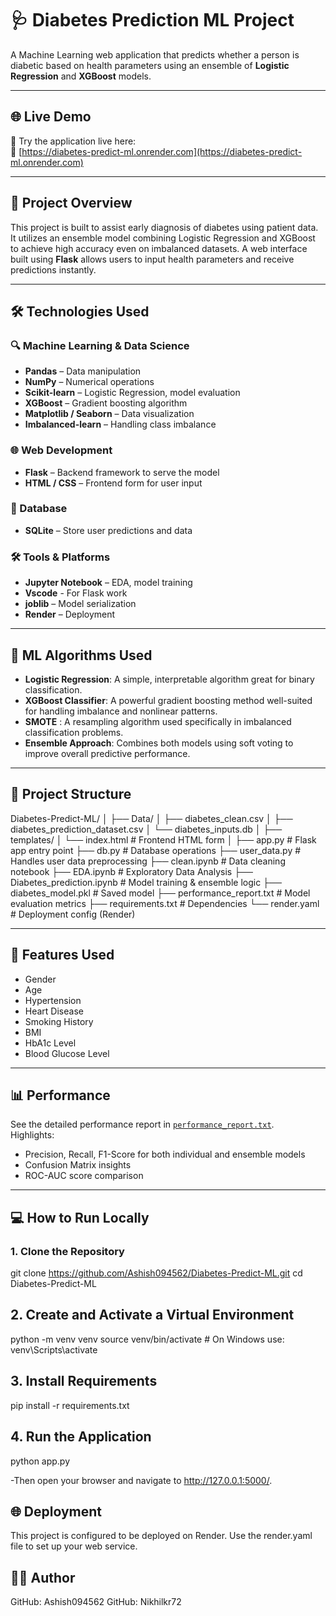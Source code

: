 # 🩺 Diabetes Prediction ML Project

A Machine Learning web application that predicts whether a person is diabetic based on health parameters using an ensemble of **Logistic Regression** and **XGBoost** models.

---

## 🌐 Live Demo

🚀 Try the application live here:  
🔗 [https://diabetes-predict-ml.onrender.com](https://diabetes-predict-ml.onrender.com)

---

## 🚀 Project Overview

This project is built to assist early diagnosis of diabetes using patient data. It utilizes an ensemble model combining Logistic Regression and XGBoost to achieve high accuracy even on imbalanced datasets. A web interface built using **Flask** allows users to input health parameters and receive predictions instantly.

---

## 🛠️ Technologies Used

### 🔍 Machine Learning & Data Science
- **Pandas** – Data manipulation
- **NumPy** – Numerical operations
- **Scikit-learn** – Logistic Regression, model evaluation
- **XGBoost** – Gradient boosting algorithm
- **Matplotlib / Seaborn** – Data visualization
- **Imbalanced-learn** – Handling class imbalance

### 🌐 Web Development
- **Flask** – Backend framework to serve the model
- **HTML / CSS** – Frontend form for user input

### 💾 Database
- **SQLite** – Store user predictions and data

### 🛠️ Tools & Platforms
- **Jupyter Notebook** – EDA, model training
- **Vscode** - For Flask work
- **joblib** – Model serialization
- **Render** – Deployment
  

---


## 🧠 ML Algorithms Used

- **Logistic Regression**: A simple, interpretable algorithm great for binary classification.
- **XGBoost Classifier**: A powerful gradient boosting method well-suited for handling imbalance and nonlinear patterns.
- **SMOTE** : A resampling algorithm used specifically in imbalanced classification problems.
- **Ensemble Approach**: Combines both models using soft voting to improve overall predictive performance.

---

## 📁 Project Structure

Diabetes-Predict-ML/
│
├── Data/
│ ├── diabetes_clean.csv
│ ├── diabetes_prediction_dataset.csv
│ └── diabetes_inputs.db
│
├── templates/
│ └── index.html # Frontend HTML form
│
├── app.py # Flask app entry point
├── db.py # Database operations
├── user_data.py # Handles user data preprocessing
├── clean.ipynb # Data cleaning notebook
├── EDA.ipynb # Exploratory Data Analysis
├── Diabetes_prediction.ipynb # Model training & ensemble logic
├── diabetes_model.pkl # Saved model
├── performance_report.txt # Model evaluation metrics
├── requirements.txt # Dependencies
└── render.yaml # Deployment config (Render)


---

## 🏥 Features Used

- Gender
- Age
- Hypertension
- Heart Disease
- Smoking History
- BMI
- HbA1c Level
- Blood Glucose Level

---

## 📊 Performance

See the detailed performance report in [`performance_report.txt`](./performance_report.txt).  
Highlights:
- Precision, Recall, F1-Score for both individual and ensemble models
- Confusion Matrix insights
- ROC-AUC score comparison

---

## 💻 How to Run Locally

### 1. Clone the Repository

git clone https://github.com/Ashish094562/Diabetes-Predict-ML.git
cd Diabetes-Predict-ML

## 2. Create and Activate a Virtual Environment

python -m venv venv
source venv/bin/activate  # On Windows use: venv\Scripts\activate

## 3. Install Requirements

pip install -r requirements.txt

## 4. Run the Application

python app.py

-Then open your browser and navigate to http://127.0.0.1:5000/.

## 🌐 Deployment

This project is configured to be deployed on Render. Use the render.yaml file to set up your web service.

## 🧑‍💻 Author
GitHub: Ashish094562
GitHub: Nikhilkr72
